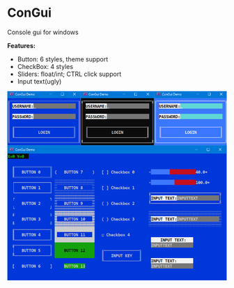 # ConGui
 Console gui for windows
<br>

<b>Features:</b><br>
- Button: 6 styles, theme support<br>
- CheckBox: 4 styles<br>
- Sliders: float/int; CTRL click support<br>
- Input text(ugly)<br>


![alt text](https://github.com/KleskBY/ConGui/blob/master/img.jpg?raw=true)<br>
